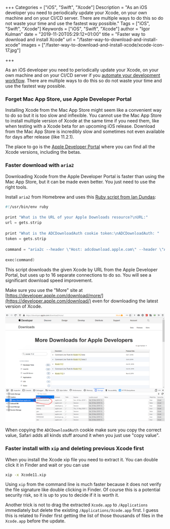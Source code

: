 +++
Categories = ["iOS", "Swift", "Xcode"]
Description = "As an iOS developer you need to periodically update your Xcode, on your own machine and on your CI/CD server. There are multiple ways to do this so do not waste your time and use the fastest way possible."
Tags = ["iOS", "Swift", "Xcode"]
Keywords = ["iOS", "Swift", "Xcode"]
author = "Igor Kulman"
date = "2019-11-20T05:29:12+01:00"
title = "Faster way to download and install Xcode"
url = "/faster-way-to-download-and-install-xcode"
images = ["/faster-way-to-download-and-install-xcode/xcode-icon-17.jpg"]

+++

As an iOS developer you need to periodically update your Xcode, on your own machine and on your CI/CD server if you [automate your development workflow](/automating-ios-development-and-distribution-workflow/). There are multiple ways to do this so do not waste your time and use the fastest way possible. 

### Forget Mac App Store, use Apple Developer Portal

Installing Xcode from the Mac App Store might seem like a convenient way to do so but it is too slow and inflexible. You cannot use the Mac App Store to install multiple version of Xcode at the same time if you need them, like when testing with a Xcode beta for an upcoming iOS release. Download from the Mac App Store is incredibly slow and sometimes not even available for days after release (like 11.2.1).

The place to go is the [Apple Developer Portal](https://developer.apple.com/download/) where you can find all the Xcode versions, including the betas. 

### Faster download with `aria2`

Downloading Xcode from the Apple Developer Portal is faster than using the Mac App Store, but it can be made even better. You just need to use the right tools.

Install `aria2` from Homebrew and uses this [Ruby script from Ian Dundas](https://gist.github.com/iandundas/fabe07455e5216442a421922361f698c):

```swift
#!/usr/bin/env ruby

print "What is the URL of your Apple Downloads resource?\nURL:"
url = gets.strip

print "What is the ADCDownloadAuth cookie token:\nADCDownloadAuth: "
token = gets.strip

command = "aria2c --header \"Host: adcdownload.apple.com\" --header \"Accept: text/html,application/xhtml+xml,application/xml;q=0.9,*/*;q=0.8\" --header \"Upgrade-Insecure-Requests: 1\" --header \"Cookie: ADCDownloadAuth=#{token}\" --header \"User-Agent: Mozilla/5.0 (iPhone; CPU iPhone OS 10_1 like Mac OS X) AppleWebKit/602.2.14 (KHTML, like Gecko) Version/10.0 Mobile/14B72 Safari/602.1\" --header \"Accept-Language: en-us\" -x 16 -s 16 #{url} -d ~/Downloads"

exec(command)
```

This script downloads the given Xcode by URL from the Apple Developer Portal, but uses up to 16 separate connections to do so. You will see a significant download speed improvement.

Make sure you use the "More" site at [https://developer.apple.com/download/more/](https://developer.apple.com/download/) even for downloading the latest version of Xcode. 

![Apple Developer Portal downloads](more.png)

When copying the `ADCDownloadAuth` cookie make sure you copy the correct value, Safari adds all kinds stuff around it when you just use "copy value". 

### Faster install with `xip` and deleting previous Xcode first

When you install the Xcode xip file you need to extract it. You can double click it in Finder and wait or you can use 

```bash
xip -x Xcode11.xip
```

Using `xip` from the command line is much faster because it does not verify the file signature like double clicking in Finder. Of course this is a potential security risk, so it is up to you to decide if it is worth it.

Another trick is not to drag the extracted `Xcode.app` to `/Applications` immediately but delete the existing `/Applications/Xcode.app` first. I guess this is related to Finder first getting the list of those thousands of files in the `Xcode.app` before the update.

<!--more-->